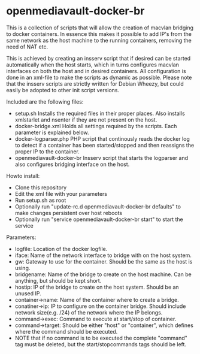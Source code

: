 # openmediavault-docker-br
This is a collection of scripts that will allow the creation of macvlan bridging to docker containers. In essence this makes it possible to add IP's from the same network as the host machine to the running containers, removing the need of NAT etc.

This is achieved by creating an insserv script that if desired can be started automatically when the host starts, which in turns configures macvlan interfaces on both the host and in desired containers. All configuration is done in an xml-file to make the scripts as dynamic as possible. Please note that the insserv scripts are strictly written for Debian Wheezy, but could easily be adopted to other init script versions.

Included are the following files:
* setup.sh  Installs the required files in their proper places. Also installs xmlstarlet and nsenter if they are not present on the host.
* docker-bridge.xml Holds all settings required by the scripts. Each parameter is explained below.
* docker-logparser.php  PHP script that continously reads the docker log to detect if a container has been started/stopped and then reassigns the proper IP to the container.
* openmediavault-docker-br Insserv script that starts the logparser and also configures bridging interface on the host.

Howto install:
* Clone this repository
* Edit the xml file with your parameters
* Run setup.sh as root
* Optionally run "update-rc.d openmediavault-docker-br defaults" to make changes persistent over host reboots
* Optionally run "service openmediavault-docker-br start" to start the service

Parameters:
* logfile:  Location of the docker logfile.
* iface:  Name of the network interface to bridge with on the host system.
* gw: Gateway to use for the container. Should be the same as the host is using.
* bridgename: Name of the bridge to create on the host machine. Can be anything, but should be kept short.
* hostip: IP of the bridge to create on the host system. Should be an unused IP.
* container->name: Name of the container where to create a bridge.
* conatiner->ip: IP to configure on the container bridge. Should include network size(e.g. /24) of the network where the IP belongs.
* command->exec: Command to execute at start/stop of container.
* command->target: Should be either "host" or "container", which defines where the command should be executed.
* NOTE that if no command is to be executed the complete "command" tag must be deleted, but the start/stopcommands tags should be left.

